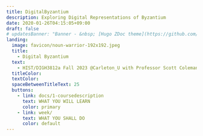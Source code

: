 ```yaml
---
title: DigitalByzantium
description: Exploring Digital Representations of Byzantium
date: 2020-01-26T04:15:05+09:00
draft: false
# updatesBanner: "Banner - &nbsp; [Hugo ZDoc theme](https://github.com/zzossig/hugo-theme-zdoc) &nbsp; just arrived"
landing:
  image: favicon/noun-warrior-192x192.jpeg
  title:
    - Digital Byzantium
  text:
    - HIST/DIGH3812a Fall 2023 @Carleton_U with Professor Scott Coleman
  titleColor:
  textColor:
  spaceBetweenTitleText: 25
  buttons:
    - link: docs/1-coursedescription
      text: WHAT YOU WILL LEARN
      color: primary
    - link: week/
      text: WHAT YOU SHALL DO
      color: default
---
```

